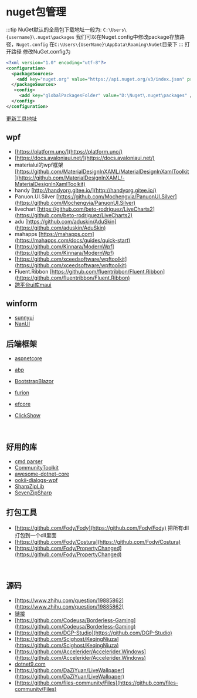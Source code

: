 # nuget包管理

:::tip
NuGet默认的全局包下载地址一般为: `C:\Users\{username}\.nuget\packages`
我们可以在Nuget.config中修改package存放路径，`Nuget.config` 在`C:\Users\{UserName}\AppData\Roaming\NuGet`目录下
:::
打开路径
修改NuGet.config为

```xml
<?xml version="1.0" encoding="utf-8"?>
<configuration>
  <packageSources>
    <add key="nuget.org" value="https://api.nuget.org/v3/index.json" protocolVersion="3" />
  </packageSources>
   <config>
     <add key="globalPackagesFolder" value="D:\Nuget\.nuget\packages" />
  </config>
</configuration>
```

[更新工具地址](<https://docs.microsoft.com/zh-cn/dotnet/core/porting/upgrade-assistant-winforms-framework>)

## wpf

- [https://platform.uno/](https://platform.uno/)
- [https://docs.avaloniaui.net/](https://docs.avaloniaui.net/)
- materialui的wpf框架    [https://github.com/MaterialDesignInXAML/MaterialDesignInXamlToolkit](https://github.com/MaterialDesignInXAML/-MaterialDesignInXamlToolkit)
- handy      [http://handyorg.gitee.io/](http://handyorg.gitee.io/)
- Panuon.UI.Silver   [https://github.com/Mochengvia/PanuonUI.Silver](https://github.com/Mochengvia/PanuonUI.Silver)
- livechart    [https://github.com/beto-rodriguez/LiveCharts2](https://github.com/beto-rodriguez/LiveCharts2)
- adu      [https://github.com/aduskin/AduSkin](https://github.com/aduskin/AduSkin)
- mahapps [https://mahapps.com](https://mahapps.com/docs/guides/quick-start)
- [https://github.com/Kinnara/ModernWpf](https://github.com/Kinnara/ModernWpf)
- [https://github.com/xceedsoftware/wpftoolkit](https://github.com/xceedsoftware/wpftoolkit)
- Fluent.Ribbon [https://github.com/fluentribbon/Fluent.Ribbon](https://github.com/fluentribbon/Fluent.Ribbon)
- [跨平台ui库maui](https://github.com/dotnet/maui)

## winform

- [sunnyui](https://gitee.com/yhuse/SunnyUI/wikis/pages)
- [NanUI](https://github.com/NetDimension/NanUI)

## 后端框架

- [aspnetcore](https://docs.microsoft.com/zh-cn/aspnet/core/getting-started/?view=aspnetcore-6.0&tabs=windows)
- [abp](https://www.abp.io/)
- [BootstrapBlazor](https://www.nuget.org/packages/BootstrapBlazor/#)

- [furion](https://dotnetchina.gitee.io/furion/)
- [efcore](https://docs.microsoft.com/zh-cn/ef/core/)
- [ClickShow](https://github.com/cuiliang/ClickShow)
​

​

## 好用的库

- [cmd parser](https://github.com/commandlineparser/commandline.git)
- [CommunityToolkit](https://github.com/CommunityToolkit)
- [awesome-dotnet-core](https://github.com/thangchung/awesome-dotnet-core)
- [ookii-dialogs-wpf](https://github.com/ookii-dialogs/ookii-dialogs-wpf)
- [SharpZipLib](https://github.com/icsharpcode/SharpZipLib)
- [SevenZipSharp](https://github.com/squid-box/SevenZipSharp)

## 打包工具

- [https://github.com/Fody/Fody](https://github.com/Fody/Fody)   把所有dll打包到一个dll里面
- [https://github.com/Fody/Costura](https://github.com/Fody/Costura)
- [https://github.com/Fody/PropertyChanged](https://github.com/Fody/PropertyChanged)
​

​

## 源码

- [https://www.zhihu.com/question/19885862](https://www.zhihu.com/question/19885862)
- [链接](https://www.51aspx.com/CodeList/0!0!0!0!0!0!0!0!0!0!0!0!0i4i0)
- [https://github.com/Codeusa/Borderless-Gaming](https://github.com/Codeusa/Borderless-Gaming)
- [https://github.com/DGP-Studio](https://github.com/DGP-Studio)
- [https://github.com/Scighost/KeqingNiuza](https://github.com/Scighost/KeqingNiuza)
- [https://github.com/Accelerider/Accelerider.Windows](https://github.com/Accelerider/Accelerider.Windows)
- [dotnet9.com](https://dotnet9.com/cat/dotnet-desktop-wpf)
- [https://github.com/DaZiYuan/LiveWallpaper](https://github.com/DaZiYuan/LiveWallpaper)
- [https://github.com/files-community/Files](https://github.com/files-community/Files)
